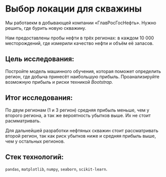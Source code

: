 # Выбор локации для скважины

Мы работаекм в добывающей компании «ГлавРосГосНефть». Нужно решить, где бурить новую скважину.

Нам предоставлены пробы нефти в трёх регионах: в каждом 10 000 месторождений, где измерили качество нефти и объём её запасов. 

## Цель исследования:

Постройте модель машинного обучения, которая поможет определить регион, где добыча принесёт наибольшую прибыль. Проанализируйте возможную прибыль и риски техникой *Bootstrap.*

## Итог исследования:

По двум регионам (1 и 3 регион) средняя прибыль меньше, чем у второго региона, а так же вероятность убытков выше. Их не стоит расмматривать. 

Для дальнейшей разработки нефтяных скважин стоит рассматривать второй регион, так как риск убытков ниже и средняя прибыль выше, чем у остальных регионов.

## Стек технологий:

`pandas`, `matplotlib`, `numpy`, `seaborn`, `scikit-learn`.
